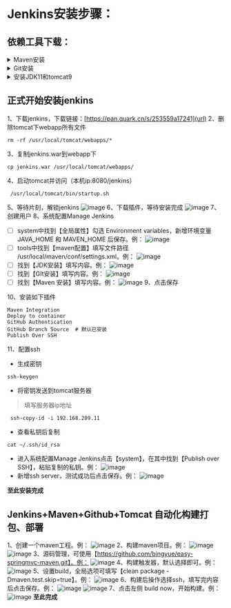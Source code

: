 # Jenkins安装步骤：

## 依赖工具下载：

<details>
<summary>Maven安装</summary>

>

1、下载链接（夸克网盘）：[https://pan.quark.cn/s/6f3b64b84a2c](url)
2、解压安装
3、配置环境变量
> vim /etc/profile.d/jenkins_tools.sh

```
export M2_HOME=/usr/local/maven 
export M2=$M2_HOME/bin 
PATH=$M2:$PATH:$HOME/bin:/usr/local/git/bin 
export MAVEN_HOME=/usr/local/maven 
export PATH=${MAVEN_HOME}/bin:$PATH 
```
4、刷新环境变量
```
source /etc/profile.d/jenkins_tools.sh
```
</details>

<details>
<summary>Git安装</summary>

>

下载链接：[https://pan.quark.cn/s/d0b1d505ce0b](url) ，使用此方式下载可跳过第2步
1、安装依赖
```
yum install curl-devel expat-devel gettext-devel openssl-devel zlib-devel gcc perl-ExtUtils-MakeMaker     fontconfig  -y
```
2、安装git
```
wget https://mirrors.edge.kernel.org/pub/software/scm/git/git-2.9.5.tar.gz
```
3、解压并进入到解压目录
```
tar -zxvf git-2.9.5.tar.gz  && cd git-2.9.5/
```
4、编译并安装在/usr/local/git 目录下
```
make prefix=/usr/local/git all && make prefix=/usr/local/git install
```
5、添加环境变量
> vim /etc/bashrc 

```
PATH=$PATH:$HOME/bin:/usr/local/git/bin
```
6、刷新环境变量
```
source /etc/bashrc
```
</details>

<details>
<summary>安装JDK11和tomcat9</summary>

>

1、安装JDK11，下载链接：[https://pan.quark.cn/s/6fcb6d97feee](url)
2、安装tomcat9，下载链接：[https://pan.quark.cn/s/88840aab4104](url)
3、解压JDK和tomcat
```
 tar -zxvf jdk-11.0.16_linux-x64_bin.tar.gz && tar -zxvf apache-tomcat-9.0.79.tar.gz 
```
4、移动并重命名
```
mv jdk-11.0.16 /usr/local/java && mv apache-tomcat-9.0.79 /usr/local/tomcat
```
5、添加环境变量
> vim /etc/profile.d/java.sh

```
TOMCAT_HOME=/usr/local/tomcat
JAVA_HOME=/usr/local/java
PATH=$TOMCAT_HOME/bin:$JAVA_HOME/bin:$PATH
export TOMCAT_HOME JAVA_HOME PATH
```
6、刷新环境变量
```
source /etc/profile.d/java.sh
```
</details>

## 正式开始安装jenkins
1、下载jenkins，下载链接：[https://pan.quark.cn/s/253559a17241](url)
2、删除tomcat下webapp所有文件
```
rm -rf /usr/local/tomcat/webapps/*
```
3、复制jenkins.war到webapp下
```
cp jenkins.war /usr/local/tomcat/webapps/
```
4、启动tomcat并访问（本机ip:8080/jenkins）
```
 /usr/local/tomcat/bin/startup.sh
```
5、等待片刻，解锁jenkins
![image](https://github.com/user-attachments/assets/2d793a12-ed80-4eda-87c1-8bb6ee501617)
6、下载插件，等待安装完成
![image](https://github.com/user-attachments/assets/82fb5514-91b7-493b-b9ab-6ce5663c7eb9)
7、创建用户
8、系统配置Manage Jenkins
- [ ] system中找到【全局属性】勾选 Environment variables，新增环境变量 JAVA_HOME 和 MAVEN_HOME 后保存。例：
![image](https://github.com/user-attachments/assets/cbe13d85-29d0-41f0-9130-df85530e089f)
- [ ] tools中找到【maven配置】填写文件路径 /usr/local/maven/conf/settings.xml。例：
![image](https://github.com/user-attachments/assets/4be23f56-3068-4eff-8049-7cfae2f62925)
- [ ] 找到【JDK安装】填写内容。例：
![image](https://github.com/user-attachments/assets/393c1554-0530-4b60-becb-b37072f4dac8)
- [ ] 找到【GIt安装】填写内容。例：
![image](https://github.com/user-attachments/assets/e501903f-096d-4d5e-8516-a9b7ab5c1ea6)
- [ ] 找到【Maven 安装】填写内容。例：
![image](https://github.com/user-attachments/assets/8fc40f14-cc45-47db-9ead-c603972b630b)
9、点击保存

10、安装如下插件
```
Maven Integration
Deploy to container
GitHub Authentication
GitHub Branch Source  # 默认已安装
Publish Over SSH
```
11、配置ssh

- 生成密钥
```
ssh-keygen 
```
- 将密钥发送到tomcat服务器
 > 填写服务器ip地址

```
 ssh-copy-id -i 192.168.209.11
```
- 查看私钥后复制
```
cat ~/.ssh/id_rsa
```
- 进入系统配置Manage Jenkins点击【system】，在其中找到【Publish over SSH】，粘贴复制的私钥。例：
![image](https://github.com/user-attachments/assets/24811584-5235-48d7-a324-c493d3a16059)
- 新增ssh server，测试成功后点击保存。例：
![image](https://github.com/user-attachments/assets/66176370-48f0-4e77-9e2e-1cce5e031dd6)

**至此安装完成**

## Jenkins+Maven+Github+Tomcat 自动化构建打包、部署
1、创建一个maven工程。例：
![image](https://github.com/user-attachments/assets/96d1f4dc-431f-42c2-b9d0-677b0664e551)
2、构建maven项目。例：
![image](https://github.com/user-attachments/assets/f3f43dfa-ad58-4555-b98d-60c9b08529f4)
![image](https://github.com/user-attachments/assets/cd29091e-0f92-4bd5-91fb-7ad204087701)
3、源码管理，可使用【https://github.com/bingyue/easy-springmvc-maven.git】。例：
![image](https://github.com/user-attachments/assets/68ae1a3a-39c8-4e78-a19e-7acd9c01b890)
4、构建触发器，默认选择即可。例：
![image](https://github.com/user-attachments/assets/2792301e-49ca-4aea-9da0-dcebfb8a53d3)
5、设置build，全局选项可填写【clean package -Dmaven.test.skip=true】。例：
![image](https://github.com/user-attachments/assets/90d1d1a3-4fc0-4c2a-839d-380a49619ab6)
6、构建后操作选择ssh，填写完内容后点击保存。例：
![image](https://github.com/user-attachments/assets/f85186a8-97e2-4ec0-abed-175c03f10314)
![image](https://github.com/user-attachments/assets/2292abbc-891a-43fb-b0d7-bd23bd93b848)
7、点击左侧 build now，开始构建。例：
![image](https://github.com/user-attachments/assets/87618709-46c4-46e1-ad9e-8be2a4075057)
**至此完成**